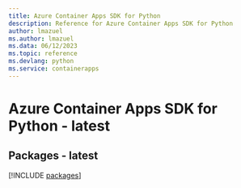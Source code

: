 ```yaml
---
title: Azure Container Apps SDK for Python
description: Reference for Azure Container Apps SDK for Python
author: lmazuel
ms.author: lmazuel
ms.data: 06/12/2023
ms.topic: reference
ms.devlang: python
ms.service: containerapps
---
```

# Azure Container Apps SDK for Python - latest
## Packages - latest
[!INCLUDE [packages](container-apps-index.md)]
